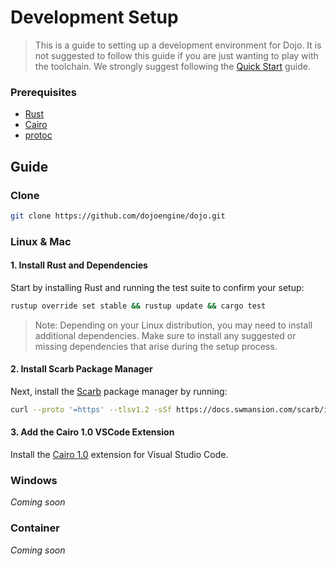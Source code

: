 # Development Setup

> This is a guide to setting up a development environment for Dojo. It is not suggested to follow this guide if you are just wanting to play with the toolchain. We strongly suggest following the [Quick Start](/getting-started.mdx) guide.

### Prerequisites

-   [Rust](https://github.com/rust-lang/rust)
-   [Cairo](https://github.com/starkware-libs/cairo)
-   [protoc](https://github.com/protocolbuffers/protobuf)

## Guide

### Clone

```sh
git clone https://github.com/dojoengine/dojo.git
```

### Linux & Mac

#### 1. Install Rust and Dependencies

Start by installing Rust and running the test suite to confirm your setup:

```sh
rustup override set stable && rustup update && cargo test
```

> Note: Depending on your Linux distribution, you may need to install additional dependencies. Make sure to install any suggested or missing dependencies that arise during the setup process.

#### 2. Install Scarb Package Manager

Next, install the [Scarb](https://docs.swmansion.com/scarb) package manager by running:

```sh
curl --proto '=https' --tlsv1.2 -sSf https://docs.swmansion.com/scarb/install.sh | sh
```

#### 3. Add the Cairo 1.0 VSCode Extension

Install the [Cairo 1.0](https://marketplace.visualstudio.com/items?itemName=starkware.cairo1) extension for Visual Studio Code.

### Windows

_Coming soon_

### Container

_Coming soon_

